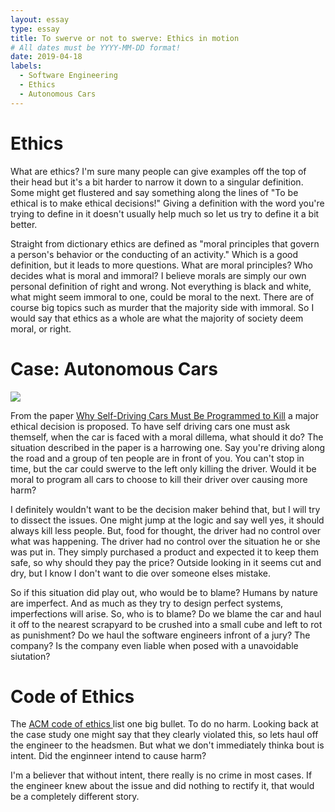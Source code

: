 ```yaml
---
layout: essay
type: essay
title: To swerve or not to swerve: Ethics in motion
# All dates must be YYYY-MM-DD format!
date: 2019-04-18
labels:
  - Software Engineering
  - Ethics
  - Autonomous Cars
---
```


<h1>Ethics</h1>

<p>What are ethics? I'm sure many people can give examples off the top of their head but it's a bit harder to narrow
it down to a singular definition. Some might get flustered and say something along the lines of "To be ethical is to make ethical decisions!"
Giving a definition with the word you're trying to define in it doesn't usually help much so let us try to define it a bit better.
</p>
<p>
Straight from dictionary ethics are defined as "moral principles that govern a person's behavior or the conducting of an activity." Which is a good definition,
but it leads to more questions. What are moral principles? Who decides what is moral and immoral? I believe morals are simply our own personal definition of right
and wrong. Not everything is black and white, what might seem immoral to one, could be moral to the next. There are of course big topics such as murder that the majority side
with immoral. So I would say that ethics as a whole are what the majority of society deem moral, or right.</p>

<h1>Case: Autonomous Cars</h1>
<Image medium float left src="images/fender-bender.jpg"/><p>From the paper <a href="https://www.technologyreview.com/s/542626/why-self-driving-cars-must-be-programmed-to-kill/"> Why Self-Driving Cars Must Be Programmed to Kill</a> a major ethical decision is proposed. To have self driving cars one must ask themself, when the car is faced with a moral dillema, what should it do? The situation described in the paper is a harrowing one. Say you're driving along the road and a group of ten people are in front of you. You can't stop in time, but the car could swerve to the left only killing the driver. Would it be moral to program all cars to choose to kill their driver over causing more harm?</p>
<p> I definitely wouldn't want to be the decision maker  behind that, but I will try to dissect the issues. One might jump at the logic and say well yes, it should always kill less people. But, food for thought, the driver had no control over what was happening. The driver had no control over the situation he or she was put in. They simply purchased a product and expected it to keep them safe, so why should they pay the price? Outside looking in it seems cut and dry, but I know I don't want to die over someone elses mistake. </p>
<p>So if this situation did play out, who would be to blame? Humans by nature are imperfect. And as much as they try to design perfect systems, imperfections will arise. So, who is to blame? Do we blame the car and haul it off to the nearest scrapyard to be crushed into a small cube and left to rot as punishment? Do we haul the software engineers infront of a jury? The company? Is the company even liable when posed with a unavoidable siutation?</p>

<h1>Code of Ethics</h1>
<p>The <a href="https://www.acm.org/code-of-ethics"> ACM code of ethics </a> list one big bullet. To do no harm. Looking back at the case study one might say that they clearly violated this, so lets haul off the engineer to the headsmen. But what we don't immediately thinka bout is intent. Did the enginneer intend to cause harm? </p>
<p>I'm a believer that without intent, there really is no crime in most cases. If the engineer knew about the issue and did nothing to rectify it, that would be a completely different story. 

